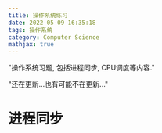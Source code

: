 ```yaml
---
title: 操作系统练习
date: 2022-05-09 16:35:18
tags: 操作系统
category: Computer Science
mathjax: true
---
```


"操作系统习题, 包括进程同步, CPU调度等内容."

"还在更新...也有可能不在更新..."

<!--more-->

# 进程同步

